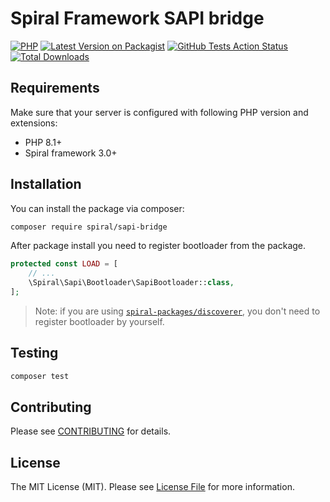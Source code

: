 # Spiral Framework SAPI bridge

[![PHP](https://img.shields.io/packagist/php-v/spiral/sapi-bridge.svg?style=flat-square)](https://packagist.org/packages/spiral/sapi-bridge)
[![Latest Version on Packagist](https://img.shields.io/packagist/v/spiral/sapi-bridge.svg?style=flat-square)](https://packagist.org/packages/spiral/sapi-bridge)
[![GitHub Tests Action Status](https://img.shields.io/github/workflow/status/spiral/sapi-bridge/run-tests?label=tests&style=flat-square)](https://github.com/spiral/sapi-bridge/actions?query=workflow%3Arun-tests+branch%3Amaster)
[![Total Downloads](https://img.shields.io/packagist/dt/spiral/sapi-bridge.svg?style=flat-square)](https://packagist.org/packages/spiral/sapi-bridge)

## Requirements

Make sure that your server is configured with following PHP version and extensions:

- PHP 8.1+
- Spiral framework 3.0+

## Installation

You can install the package via composer:

```bash
composer require spiral/sapi-bridge
```

After package install you need to register bootloader from the package.

```php
protected const LOAD = [
    // ...
    \Spiral\Sapi\Bootloader\SapiBootloader::class,
];
```

> Note: if you are using [`spiral-packages/discoverer`](https://github.com/spiral-packages/discoverer),
> you don't need to register bootloader by yourself.

## Testing

```bash
composer test
```

## Contributing

Please see [CONTRIBUTING](.github/CONTRIBUTING.md) for details.

## License

The MIT License (MIT). Please see [License File](LICENSE) for more information.
